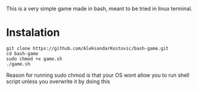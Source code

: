 This is a very simple game made in bash, meant to be tried in linux terminal.

# Instalation

```
git clone https://github.com/AleksandarKostovic/bash-game.git
cd bash-game
sudo chmod +x game.sh
./game.sh
```
Reason for running sudo chmod is that your OS wont allow you to run shell script unless you overwrite it by doing this
